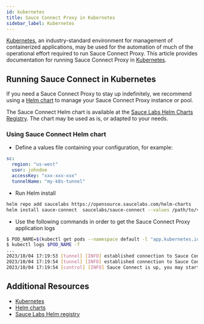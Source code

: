 ```yaml
---
id: kubernetes
title: Sauce Connect Proxy in Kubernetes
sidebar_label: Kubernetes
---
```


[Kubernetes](https://kubernetes.io/), an industry-standard environment for management of containerized applications, may be used for the automation of much of the operational effort required to run Sauce Connect Proxy.
This article provides documentation for running Sauce Connect Proxy in [Kubernetes](https://kubernetes.io/).

## Running Sauce Connect in Kubernetes

If you need a Sauce Connect Proxy to stay up indefinitely, we recommend using a [Helm chart](https://helm.sh/docs/topics/charts/) to manage your Sauce Connect Proxy instance or pool.

The Sauce Connect Helm chart is available at the [Sauce Labs Helm Charts Registry](https://opensource.saucelabs.com/helm-charts/). The chart may be used as is, or adapted to your needs.

### Using Sauce Connect Helm chart

- Define a values file containing your configuration, for example:

```yaml
sc:
  region: "us-west"
  user: johndoe
  accessKey: "xxx-xxx-xxx"
  tunnelName: "my-k8s-tunnel"
```

- Run Helm install

```bash title="helm install"
helm repo add saucelabs https://opensource.saucelabs.com/helm-charts
helm install sauce-connect  saucelabs/sauce-connect --values /path/to/values.yaml
```

- Use the following commands in order to get the Sauce Connect Proxy application logs

```bash title="SC logs"
$ POD_NAME=$(kubectl get pods --namespace default -l "app.kubernetes.io/name=sauce-connect,app.kubernetes.io/instance=sauce-connect" -o jsonpath="{.items[0].metadata.name}")
$ kubectl logs $POD_NAME -f
...
2023/10/04 17:19:53 [tunnel] [INFO] established connection to Sauce Connect server active=1/2
2023/10/04 17:19:54 [tunnel] [INFO] established connection to Sauce Connect server active=2/2
2023/10/04 17:19:54 [control] [INFO] Sauce Connect is up, you may start your tests
```

## Additional Resources

- [Kubernetes](https://kubernetes.io)
- [Helm charts](https://helm.sh/docs/topics/charts/)
- [Sauce Labs Helm registry](https://opensource.saucelabs.com/helm-charts/)
